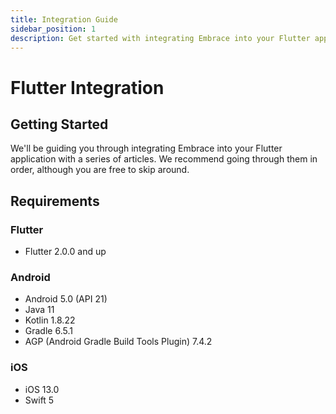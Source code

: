 ```yaml
---
title: Integration Guide
sidebar_position: 1
description: Get started with integrating Embrace into your Flutter application
---
```


# Flutter Integration

## Getting Started

We'll be guiding you through integrating Embrace into your Flutter application
with a series of articles. We recommend going through them in order, although
you are free to skip around. 

## Requirements

### Flutter

* Flutter 2.0.0 and up

### Android

* Android 5.0 (API 21)
* Java 11
* Kotlin 1.8.22
* Gradle 6.5.1
* AGP (Android Gradle Build Tools Plugin) 7.4.2

### iOS

* iOS 13.0
* Swift 5

